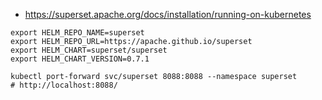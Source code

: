
* https://superset.apache.org/docs/installation/running-on-kubernetes

~~~shell
export HELM_REPO_NAME=superset
export HELM_REPO_URL=https://apache.github.io/superset
export HELM_CHART=superset/superset
export HELM_CHART_VERSION=0.7.1

kubectl port-forward svc/superset 8088:8088 --namespace superset
# http://localhost:8088/
~~~